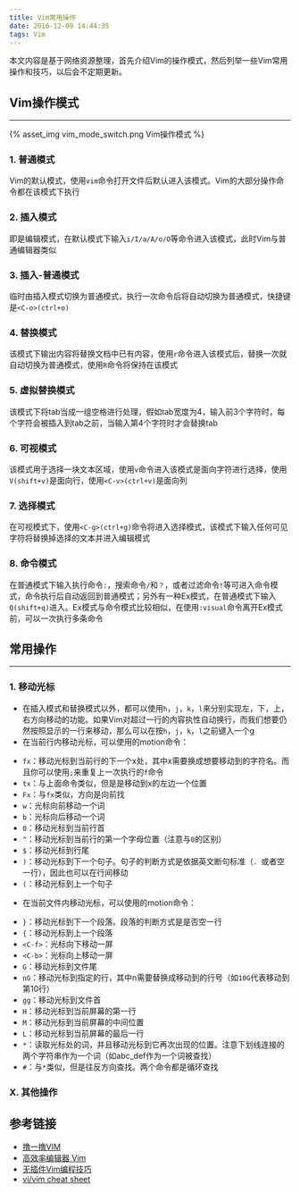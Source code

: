 ```yaml
---
title: Vim常用操作
date: 2016-12-09 14:44:35
tags: Vim
---
```

本文内容是基于网络资源整理，首先介绍Vim的操作模式，然后列举一些Vim常用操作和技巧，以后会不定期更新。

## Vim操作模式
---

{% asset_img vim_mode_switch.png Vim操作模式 %}

### 1. 普通模式
Vim的默认模式，使用`vim`命令打开文件后默认进入该模式。Vim的大部分操作命令都在该模式下执行

### 2. 插入模式
即是编辑模式，在默认模式下输入`i/I/a/A/o/O`等命令进入该模式，此时Vim与普通编辑器类似

### 3. 插入-普通模式
临时由插入模式切换为普通模式，执行一次命令后将自动切换为普通模式，快捷键是`<C-o>(ctrl+o)`

### 4. 替换模式
该模式下输出内容将替换文档中已有内容，使用`r`命令进入该模式后，替换一次就自动切换为普通模式，使用`R`命令将保持在该模式

### 5. 虚拟替换模式
该模式下将tab当成一组空格进行处理，假如tab宽度为4，输入前3个字符时，每个字符会被插入到tab之前，当输入第4个字符时才会替换tab

### 6. 可视模式
该模式用于选择一块文本区域，使用`v`命令进入该模式是面向字符进行选择，使用`V(shift+v)`是面向行，使用`<C-v>(ctrl+v)`是面向列

### 7. 选择模式
在可视模式下，使用`<C-g>(ctrl+g)`命令将进入选择模式，该模式下输入任何可见字符将替换掉选择的文本并进入编辑模式

### 8. 命令模式
在普通模式下输入执行命令`:`，搜索命令`/`和`？`，或者过滤命令`!`等可进入命令模式，命令执行后自动返回到普通模式；另外有一种Ex模式，在普通模式下输入`Q(shift+q)`进入。Ex模式与命令模式比较相似，在使用`:visual`命令离开Ex模式前，可以一次执行多条命令

## 常用操作
----

### 1. 移动光标
+ 在插入模式和替换模式以外，都可以使用`h`，`j`，`k`，`l`来分别实现左，下，上，右方向移动的功能。如果Vim对超过一行的内容执性自动换行，而我们想要仍然按照显示的一行来移动，那么可以在按`h`，`j`，`k`，`l`之前键入一个g
+ 在当前行内移动光标，可以使用的motion命令：
 - `fx`：移动光标到当前行的下一个x处，其中x需要换成想要移动到的字符名。而且你可以使用`;`来重复上一次执行的`f`命令
 - `tx`：与上面命令类似，但是是移动到x的左边一个位置
 - `Fx`：与`fx`类似，方向是向前找
 - `w`：光标向前移动一个词
 - `b`：光标向后移动一个词
 - `0`：移动光标到当前行首
 - `^`：移动光标到当前行的第一个字母位置（注意与`0`的区别）
 - `$`：移动光标到行尾
 - `)`：移动光标到下一个句子。句子的判断方式是依据英文断句标准（`. `或者空一行），因此也可以在行间移动
 - `(`：移动光标到上一个句子
+ 在当前文件内移动光标，可以使用的motion命令：
 - `}`：移动光标到下一个段落。段落的判断方式是是否空一行
 - `{`：移动光标到上一个段落
 - `<C-f>`：光标向下移动一屏
 - `<C-b>`：光标向上移动一屏
 - `G`：移动光标到文件尾
 - `nG`：移动光标到指定的行，其中n需要替换成移动到的行号（如`10G`代表移动到第10行）
 - `gg`：移动光标到文件首
 - `H`：移动光标到当前屏幕的第一行
 - `M`：移动光标到当前屏幕的中间位置
 - `L`：移动光标到当前屏幕的最后一行
 - `*`：读取光标处的词，并且移动光标到它再次出现的位置。注意下划线连接的两个字符串作为一个词（如abc_def作为一个词被查找）
 - `#`：与`*`类似，但是往反方向查找。两个命令都是循环查找
 

### X. 其他操作


## 参考链接
+ [撸一撸VIM](http://zhongmingmao.me/2016/04/30/command_line_mode.html)
+ [高效率编辑器 Vim](https://linuxtoy.org/archives/efficient-editing-with-vim.html)
+ [无插件Vim编程技巧](http://coolshell.cn/articles/11312.html)
+ [vi/vim cheat sheet](http://sheet.shiar.nl/vi)